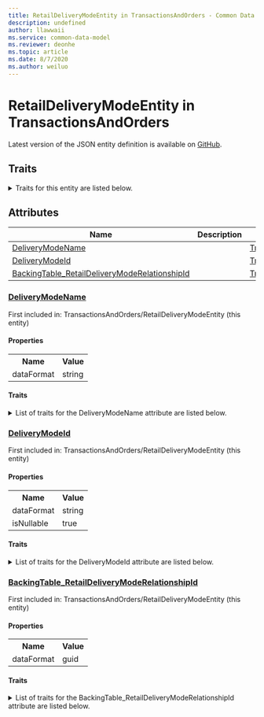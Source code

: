 ```yaml
---
title: RetailDeliveryModeEntity in TransactionsAndOrders - Common Data Model | Microsoft Docs
description: undefined
author: llawwaii
ms.service: common-data-model
ms.reviewer: deonhe
ms.topic: article
ms.date: 8/7/2020
ms.author: weiluo
---
```


# RetailDeliveryModeEntity in TransactionsAndOrders

  
 Latest version of the JSON entity definition is available on <a href="https://github.com/Microsoft/CDM/tree/master/schemaDocuments/core/operationsCommon/Entities/Commerce/TransactionsAndOrders/RetailDeliveryModeEntity.cdm.json" target="_blank">GitHub</a>.  

## Traits

<details>
<summary>Traits for this entity are listed below.  
</summary>

**is.CDM.entityVersion**  
  <table><tr><th>Parameter</th><th>Value</th><th>Data type</th><th>Explanation</th></tr><tr><td>versionNumber</td><td>"1.0"</td><td>string</td><td>semantic version number of the entity</td></tr></table>

**is.application.releaseVersion**  
  <table><tr><th>Parameter</th><th>Value</th><th>Data type</th><th>Explanation</th></tr><tr><td>releaseVersion</td><td>"10.0.13.0"</td><td>string</td><td>semantic version number of the application introducing this entity</td></tr></table>

</details>

## Attributes

|Name|Description|First Included in Instance|
|---|---|---|
|[DeliveryModeName](#DeliveryModeName)||<a href="RetailDeliveryModeEntity.md" target="_blank">TransactionsAndOrders/RetailDeliveryModeEntity</a>|
|[DeliveryModeId](#DeliveryModeId)||<a href="RetailDeliveryModeEntity.md" target="_blank">TransactionsAndOrders/RetailDeliveryModeEntity</a>|
|[BackingTable_RetailDeliveryModeRelationshipId](#BackingTable_RetailDeliveryModeRelationshipId)||<a href="RetailDeliveryModeEntity.md" target="_blank">TransactionsAndOrders/RetailDeliveryModeEntity</a>|

### <a href=#DeliveryModeName name="DeliveryModeName">DeliveryModeName</a>

First included in: TransactionsAndOrders/RetailDeliveryModeEntity (this entity)  

#### Properties

<table><tr><th>Name</th><th>Value</th></tr><tr><td>dataFormat</td><td>string</td></tr></table>

#### Traits

<details>
<summary>List of traits for the DeliveryModeName attribute are listed below.</summary>

**is.dataFormat.character**  
**is.dataFormat.big**  
**is.dataFormat.array**  
**is.dataFormat.character**  
**is.dataFormat.array**  
</details>

### <a href=#DeliveryModeId name="DeliveryModeId">DeliveryModeId</a>

First included in: TransactionsAndOrders/RetailDeliveryModeEntity (this entity)  

#### Properties

<table><tr><th>Name</th><th>Value</th></tr><tr><td>dataFormat</td><td>string</td></tr><tr><td>isNullable</td><td>true</td></tr></table>

#### Traits

<details>
<summary>List of traits for the DeliveryModeId attribute are listed below.</summary>

**is.dataFormat.character**  
**is.dataFormat.big**  
**is.dataFormat.array**  
**is.nullable**  
The attribute value may be set to NULL.  

**is.dataFormat.character**  
**is.dataFormat.array**  
</details>

### <a href=#BackingTable_RetailDeliveryModeRelationshipId name="BackingTable_RetailDeliveryModeRelationshipId">BackingTable_RetailDeliveryModeRelationshipId</a>

First included in: TransactionsAndOrders/RetailDeliveryModeEntity (this entity)  

#### Properties

<table><tr><th>Name</th><th>Value</th></tr><tr><td>dataFormat</td><td>guid</td></tr></table>

#### Traits

<details>
<summary>List of traits for the BackingTable_RetailDeliveryModeRelationshipId attribute are listed below.</summary>

**is.dataFormat.character**  
**is.dataFormat.big**  
**is.dataFormat.array**  
**is.dataFormat.guid**  
**means.identity.entityId**  
**is.linkedEntity.identifier**  
Marks the attribute(s) that hold foreign key references to a linked (used as an attribute) entity. This attribute is added to the resolved entity to enumerate the referenced entities.  <table><tr><th>Parameter</th><th>Value</th><th>Data type</th><th>Explanation</th></tr><tr><td>entityReferences</td><td><table><tr><th>entityReference</th><th>attributeReference</th></tr><tr><td><a href="../../../Tables/Commerce/TransactionsAndOrders/Main/RetailDeliveryMode.md" target="_blank">/core/operationsCommon/Tables/Commerce/TransactionsAndOrders/Main/RetailDeliveryMode.cdm.json/RetailDeliveryMode</a></td><td><a href="../../../Tables/Commerce/TransactionsAndOrders/Main/RetailDeliveryMode.md#RecId" target="_blank">RecId</a></td></tr></table></td><td>entity</td><td>a reference to the constant entity holding the list of entity references</td></tr></table>

**is.dataFormat.guid**  
**is.dataFormat.character**  
**is.dataFormat.array**  
</details>
